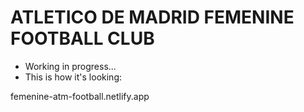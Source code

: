 # ATLETICO DE MADRID FEMENINE FOOTBALL CLUB

- Working in progress...
- This is how it's looking:

femenine-atm-football.netlify.app
